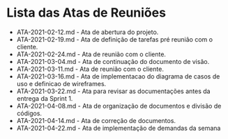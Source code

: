 # Lista das Atas de Reuniões

* ATA-2021-02-12.md - Ata de abertura do projeto.
* ATA-2021-02-19.md - Ata de definição de tarefas pré reunião com o cliente.
* ATA-2021-02-24.md - Ata de reunião com o cliente.
* ATA-2021-03-04.md - Ata de continuação do documento de visão.
* ATA-2021-03-11.md - Ata de reunião com o cliente.
* ATA-2021-03-16.md - Ata de implementacao do diagrama de casos de uso e definicao de wireframes.
* ATA-2021-03-22.md - Ata para revisar as documentações antes da entrega da Sprint 1.
* ATA-2021-04-08.md - Ata de organização de documentos e divisão de códigos.
* ATA-2021-04-14.md - Ata de correção de documentos.
* ATA-2021-04-22.md - Ata de implementação de demandas da semana



